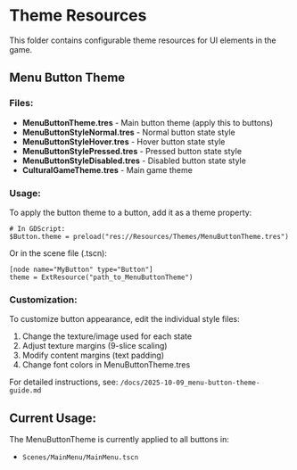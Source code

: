 # Theme Resources

This folder contains configurable theme resources for UI elements in the game.

## Menu Button Theme

### Files:
- **MenuButtonTheme.tres** - Main button theme (apply this to buttons)
- **MenuButtonStyleNormal.tres** - Normal button state style
- **MenuButtonStyleHover.tres** - Hover button state style
- **MenuButtonStylePressed.tres** - Pressed button state style
- **MenuButtonStyleDisabled.tres** - Disabled button state style
- **CulturalGameTheme.tres** - Main game theme

### Usage:

To apply the button theme to a button, add it as a theme property:

```gdscript
# In GDScript:
$Button.theme = preload("res://Resources/Themes/MenuButtonTheme.tres")
```

Or in the scene file (.tscn):
```
[node name="MyButton" type="Button"]
theme = ExtResource("path_to_MenuButtonTheme")
```

### Customization:

To customize button appearance, edit the individual style files:
1. Change the texture/image used for each state
2. Adjust texture margins (9-slice scaling)
3. Modify content margins (text padding)
4. Change font colors in MenuButtonTheme.tres

For detailed instructions, see: `/docs/2025-10-09_menu-button-theme-guide.md`

## Current Usage:

The MenuButtonTheme is currently applied to all buttons in:
- `Scenes/MainMenu/MainMenu.tscn`


